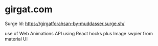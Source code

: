 # girgat.com
Surge Id:
https://girgatforahsan-by-muddasser.surge.sh/

use of Web Animations API using React hocks plus Image swpier from material UI 
 
